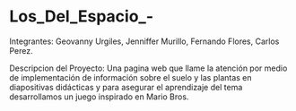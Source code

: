 # Los_Del_Espacio_-
Integrantes: Geovanny Urgiles, Jenniffer Murillo, Fernando Flores, Carlos Perez.

Descripcion del Proyecto:
Una pagina web que llame la atención por medio de implementación de información sobre el suelo y las
plantas en diapositivas didácticas y para asegurar el aprendizaje del tema desarrollamos un juego
inspirado en Mario Bros.
